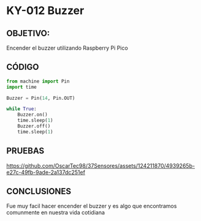 # KY-012 Buzzer

## OBJETIVO:
Encender el buzzer utilizando Raspberry Pi Pico

## CÓDIGO
```python
from machine import Pin
import time

Buzzer = Pin(14, Pin.OUT)

while True:
    Buzzer.on()
    time.sleep(1)
    Buzzer.off()
    time.sleep(1)
```

## PRUEBAS

https://github.com/OscarTec98/37Sensores/assets/124211870/4939265b-e27c-49fb-9ade-2a137dc251ef

## CONCLUSIONES
Fue muy facil hacer encender el buzzer y es algo que encontramos comunmente en nuestra vida cotidiana
